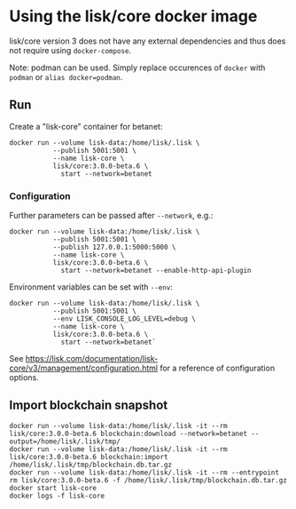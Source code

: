 # Using the lisk/core docker image

lisk/core version 3 does not have any external dependencies and thus does not require using `docker-compose`.

Note: podman can be used. Simply replace occurences of `docker` with `podman` or `alias docker=podman`.

## Run

Create a "lisk-core" container for betanet:

```
docker run --volume lisk-data:/home/lisk/.lisk \
           --publish 5001:5001 \
           --name lisk-core \
           lisk/core:3.0.0-beta.6 \
             start --network=betanet
```

### Configuration

Further parameters can be passed after `--network`, e.g.:

```
docker run --volume lisk-data:/home/lisk/.lisk \
           --publish 5001:5001 \
           --publish 127.0.0.1:5000:5000 \
           --name lisk-core \
           lisk/core:3.0.0-beta.6 \
             start --network=betanet --enable-http-api-plugin
```

Environment variables can be set with `--env`:

```
docker run --volume lisk-data:/home/lisk/.lisk \
           --publish 5001:5001 \
           --env LISK_CONSOLE_LOG_LEVEL=debug \
           --name lisk-core \
           lisk/core:3.0.0-beta.6 \
             start --network=betanet`
```

See https://lisk.com/documentation/lisk-core/v3/management/configuration.html for a reference of configuration options.

## Import blockchain snapshot

```
docker run --volume lisk-data:/home/lisk/.lisk -it --rm lisk/core:3.0.0-beta.6 blockchain:download --network=betanet --output=/home/lisk/.lisk/tmp/
docker run --volume lisk-data:/home/lisk/.lisk -it --rm lisk/core:3.0.0-beta.6 blockchain:import /home/lisk/.lisk/tmp/blockchain.db.tar.gz
docker run --volume lisk-data:/home/lisk/.lisk -it --rm --entrypoint rm lisk/core:3.0.0-beta.6 -f /home/lisk/.lisk/tmp/blockchain.db.tar.gz
docker start lisk-core
docker logs -f lisk-core
```

